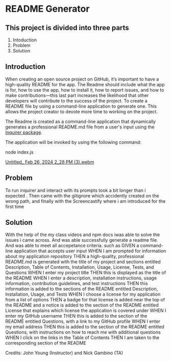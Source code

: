 # README Generator

## This project is divided into three parts

1. Intoduction
2. Problem
3. Solution


## Introduction

When creating an open source project on GitHub, it’s important to have a high-quality README for the app.  The Readme should include what the app is for, how to use the app, how to install it, how to report issues, and how to make contributions&mdash;this last part increases the likelihood that other developers will contribute to the success of the project. To create a README file by using a command-line application to generate one. This allows the project creator to devote more time to working on the project.

The Readme is created as  a command-line application that dynamically generates a professional README.md file from a user's input using the [Inquirer package](https://www.npmjs.com/package/inquirer/v/8.2.4). 

The application will be invoked by using the following command:


node index.js



[Untitled_ Feb 26, 2024 2_28 PM (3).webm](https://github.com/MeerKar/Readme-Generator/assets/116701851/512487a1-6891-4f9b-b0b9-54d3cf997139)


## Problem

To run inquirer and interact with its prompts took a bit longer than i expected . Then came with the gitignore which accidently created on the wrong path, and finally with the Screencastify where i am introduced for the first time


## Solution
 With the help of the my class videos and npm docs  iwas able to solve the issues i came across. And was able successfully generate a readme file.
 And was able to meet all accepetance criteria.
 such as
GIVEN a command-line application that accepts user input
WHEN I am prompted for information about my application repository
THEN a high-quality, professional README.md is generated with the title of my project and sections entitled Description, Table of Contents, Installation, Usage, License, Tests, and Questions
WHEN I enter my project title
THEN this is displayed as the title of the README
WHEN I enter a description, installation instructions, usage information, contribution guidelines, and test instructions
THEN this information is added to the sections of the README entitled Description, Installation, Usage, and Tests
WHEN I choose a license for my application from a list of options
THEN a badge for that license is added near the top of the README and a notice is added to the section of the README entitled License that explains which license the application is covered under
WHEN I enter my GitHub username
THEN this is added to the section of the README entitled Questions, with a link to my GitHub profile
WHEN I enter my email address
THEN this is added to the section of the README entitled Questions, with instructions on how to reach me with additional questions
WHEN I click on the links in the Table of Contents
THEN I am taken to the corresponding section of the README


Credits: John Young (Instructor) and Nick Gambino (TA)
